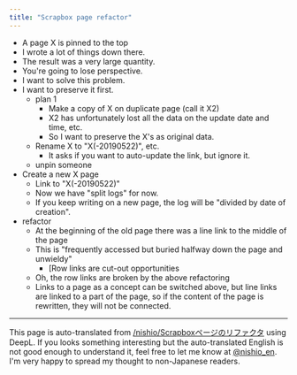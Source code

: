```yaml
---
title: "Scrapbox page refactor"
---
```


- A page X is pinned to the top
- I wrote a lot of things down there.
- The result was a very large quantity.
- You're going to lose perspective.
- I want to solve this problem.
- I want to preserve it first.
    - plan 1
        - Make a copy of X on duplicate page (call it X2)
        - X2 has unfortunately lost all the data on the update date and time, etc.
        - So I want to preserve the X's as original data.
    - Rename X to "X(-20190522)", etc.
        - It asks if you want to auto-update the link, but ignore it.
    - unpin someone
- Create a new X page
    - Link to "X(-20190522)"
    - Now we have "split logs" for now.
    - If you keep writing on a new page, the log will be "divided by date of creation".
- refactor
    - At the beginning of the old page there was a line link to the middle of the page
    - This is "frequently accessed but buried halfway down the page and unwieldy"
        - [Row links are cut-out opportunities
    - Oh, the row links are broken by the above refactoring
    - Links to a page as a concept can be switched above, but line links are linked to a part of the page, so if the content of the page is rewritten, they will not be connected.


---
This page is auto-translated from [/nishio/Scrapboxページのリファクタ](https://scrapbox.io/nishio/Scrapboxページのリファクタ) using DeepL. If you looks something interesting but the auto-translated English is not good enough to understand it, feel free to let me know at [@nishio_en](https://twitter.com/nishio_en). I'm very happy to spread my thought to non-Japanese readers.